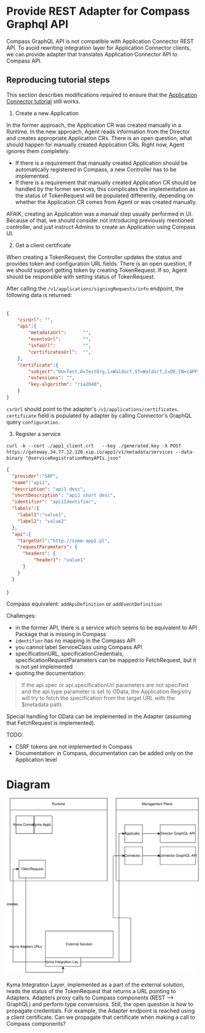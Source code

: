 # Provide REST Adapter for Compass Graphql API
Compass GraphQL API is not compatible with Application Connector REST API.
To avoid rewriting integration layer for  Application Connector clients, we can provide adapter that translates
Application Connector API to Compass API.


## Reproducing tutorial steps
This section describes modifications required to ensure that the [Application Connector tutorial](https://kyma-project.io/docs/1.8/components/application-connector/#tutorials-tutorials) still works.

1. Create a new Application

In the former approach, the Application CR was created manually in a Runtime. In the new approach, Agent reads information from the 
Director and creates appropriate Application CRs.
There is an open question, what should happen for manually created Application CRs. Right now, Agent ignores them completely.
* If there is a requirement that manually created Application should be automatically registered in Compass, 
a new Controller has to be implemented.
* If there is a requirement that manually created Application CR should be handled by the former services, this complicates the implementation as 
the status of TokenRequest will be populated differently, depending on whether the Application CR comes from Agent or was created manually.

AFAIK, creating an Application was a manual step usually performed in UI. Because of that, we should consider
not introducing previously mentioned controller, and just instruct Admins to create an Application using Compass UI. 

2. Get a client certificate

When creating a TokenRequest, the Controller updates the status and provides token and configuration URL fields.
There is an open question, if we should support getting token by creating TokenRequest.
If so, Agent should be responsible with setting status of TokenRequest.

After calling the `/v1/applications/signingRequests/info` endpoint, the following data is returned:
```json

{
    "csrUrl": "",
    "api":{
        "metadataUrl":      "",
        "eventsUrl":        "",
        "infoUrl":          "",
        "certificatesUrl":  "",
    },
    "certificate":{
        "subject":"OU=Test,O=TestOrg,L=Waldorf,ST=Waldorf,C=DE,CN={APP_NAME}",
        "extensions": "",
        "key-algorithm": "rsa2048",
    }
}
```

`csrUrl` should point to the adapter's `/v1/applications/certificates`.
`certificate` field is populated by adapter by calling Connector's GraphQL query `configuration`. 

3. Register a service

```
curl -k --cert ./app1_client.crt   --key ./generated.key -X POST https://gateway.34.77.12.120.xip.io/app1/v1/metadata/services --data-binary "@serviceRegistrationManyAPIs.json"
```
```json
{
  "provider":"SAP",
  "name":"api1",
  "description": "api1 desc",
  "shortDescription": "api1 short desc",
  "identifier": "api1Identifier",
  "labels":{
  	"label1":"value1",
  	"label2": "value2"
  },
  "api":{
  	"targetUrl":"http://some-app1.pl",
  	"requestParameters": {
  	  "headers": {
  	      "header1": "value1"
  	  }
  	}
  }

}
```
Compass equivalent: `addApiDefinition` or `addEventDefinition`

Challenges:

- in the former API, there is a service which seems to be equivalent to API Package that is missing in Compass
- `identifier` has no mapping in the Compass API
- you cannot label ServiceClass using Compass API
- specificationURL, specificationCredentials, specificationRequestParameters can be mapped to FetchRequest, but it is not yet implemented
- quoting the documentation:
> If the api.spec or api.specificationUrl parameters are not specified and the api.type parameter is set to OData, the Application Registry will try to fetch the specification from the target URL with the $metadata path.

Special handling for OData can be implemented in the Adapter (assuming that FetchRequest is implemented).

TODO: 
- CSRF tokens are not implemented in Compass
- Documentation: in Compass, documentation can be added only on the Application level

# Diagram
![](adpters.svg)

Kyma Integration Layer, implemented as a part of the external solution, reads the status of the TokenRequest that returns a URL pointing to Adapters.
Adapters proxy calls to Compass components (REST --> GraphQL) and perform type conversions. 
Still, the open question is how to propagate credentials. For example, the Adapter endpoint is reached using a client certificate. Can we propagate
that certificate when making a call to Compass components?

